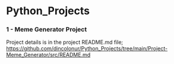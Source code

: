 # Python_Projects

### 1 - Meme Generator Project
Project details is in the project README.md file;
https://github.com/dincolonur/Python_Projects/tree/main/Project-Meme_Generator/src/README.md
